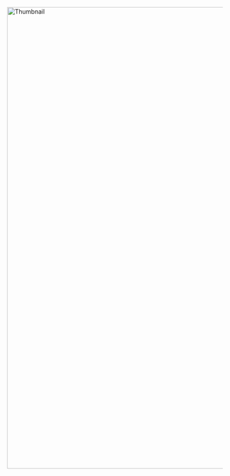 <img width="1920" height="1080" alt="Thumbnail" src="https://github.com/user-attachments/assets/ec8d3b8c-ce28-414c-8298-423311665291" />
